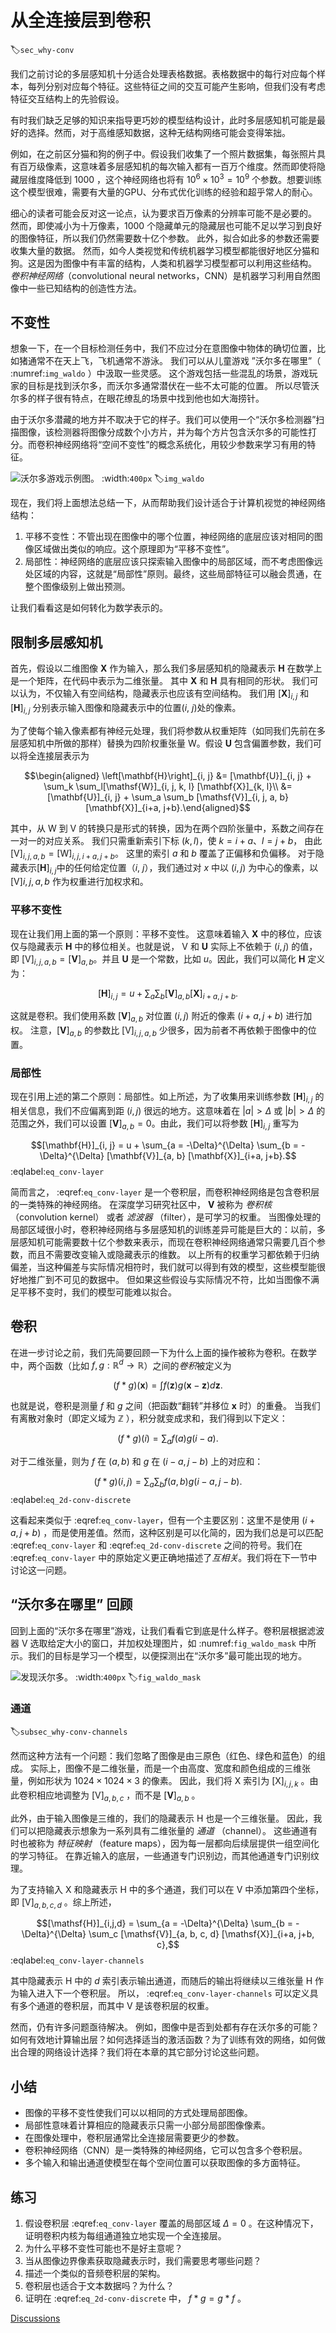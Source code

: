 # 从全连接层到卷积
:label:`sec_why-conv`

我们之前讨论的多层感知机十分适合处理表格数据。表格数据中的每行对应每个样本，每列分别对应每个特征。这些特征之间的交互可能产生影响，但我们没有考虑特征交互结构上的先验假设。

有时我们缺乏足够的知识来指导更巧妙的模型结构设计，此时多层感知机可能是最好的选择。然而，对于高维感知数据，这种无结构网络可能会变得笨拙。

例如，在之前区分猫和狗的例子中。假设我们收集了一个照片数据集，每张照片具有百万级像素，这意味着多层感知机的每次输入都有一百万个维度。然而即使将隐藏层维度降低到 $1000$ ，这个神经网络也将有 $10^6 \times 10^3 = 10^9$ 个参数。想要训练这个模型很难，需要有大量的GPU、分布式优化训练的经验和超乎常人的耐心。


细心的读者可能会反对这一论点，认为要求百万像素的分辨率可能不是必要的。
然而，即使减小为十万像素，$1000$ 个隐藏单元的隐藏层也可能不足以学习到良好的图像特征，所以我们仍然需要数十亿个参数。
此外，拟合如此多的参数还需要收集大量的数据。
然而，如今人类视觉和传统机器学习模型都能很好地区分猫和狗。这是因为图像中有丰富的结构，人类和机器学习模型都可以利用这些结构。
*卷积神经网络*（convolutional neural networks，CNN）是机器学习利用自然图像中一些已知结构的创造性方法。


## 不变性

想象一下，在一个目标检测任务中，我们不应过分在意图像中物体的确切位置，比如猪通常不在天上飞，飞机通常不游泳。
我们可以从儿童游戏 ”沃尔多在哪里”（ :numref:`img_waldo` ）中汲取一些灵感。
这个游戏包括一些混乱的场景，游戏玩家的目标是找到沃尔多，而沃尔多通常潜伏在一些不太可能的位置。
所以尽管沃尔多的样子很有特点，在眼花缭乱的场景中找到他也如大海捞针。

由于沃尔多潜藏的地方并不取决于它的样子。我们可以使用一个“沃尔多检测器”扫描图像，该检测器将图像分成数个小方片，并为每个方片包含沃尔多的可能性打分。而卷积神经网络将“空间不变性”的概念系统化，用较少参数来学习有用的特征。


![沃尔多游戏示例图。](../img/where-wally-walker-books.jpg)
:width:`400px`
:label:`img_waldo`


现在，我们将上面想法总结一下，从而帮助我们设计适合于计算机视觉的神经网络结构：

1. 平移不变性：不管出现在图像中的哪个位置，神经网络的底层应该对相同的图像区域做出类似的响应。这个原理即为“平移不变性”。
1. 局部性：神经网络的底层应该只探索输入图像中的局部区域，而不考虑图像远处区域的内容，这就是“局部性”原则。最终，这些局部特征可以融会贯通，在整个图像级别上做出预测。

让我们看看这是如何转化为数学表示的。



## 限制多层感知机

首先，假设以二维图像 $\mathbf{X}$ 作为输入，那么我们多层感知机的隐藏表示 $\mathbf{H}$ 在数学上是一个矩阵，在代码中表示为二维张量。
其中 $\mathbf{X}$ 和 $\mathbf{H}$ 具有相同的形状。
我们可以认为，不仅输入有空间结构，隐藏表示也应该有空间结构。
我们用  $[\mathbf{X}]_{i, j}$ 和 $[\mathbf{H}]_{i, j}$ 分别表示输入图像和隐藏表示中的位置($i$, $j$)处的像素。

为了使每个输入像素都有神经元处理，我们将参数从权重矩阵（如同我们先前在多层感知机中所做的那样）替换为四阶权重张量 $\mathsf{W}$。假设 $\mathbf{U}$ 包含偏置参数，我们可以将全连接层表示为

$$\begin{aligned} \left[\mathbf{H}\right]_{i, j} &= [\mathbf{U}]_{i, j} + \sum_k \sum_l[\mathsf{W}]_{i, j, k, l}  [\mathbf{X}]_{k, l}\\ &=  [\mathbf{U}]_{i, j} +
\sum_a \sum_b [\mathsf{V}]_{i, j, a, b}  [\mathbf{X}]_{i+a, j+b}.\end{aligned}$$

其中，从 $\mathsf{W}$ 到 $\mathsf{V}$ 的转换只是形式的转换，因为在两个四阶张量中，系数之间存在一对一的对应关系。
我们只需重新索引下标 $(k, l)$，使 $k = i+a$、$l = j+b$， 由此 $[\mathsf{V}]_{i, j, a, b} = [\mathsf{W}]_{i, j, i+a, j+b}$。
这里的索引 $a$ 和 $b$ 覆盖了正偏移和负偏移。
对于隐藏表示$[\mathbf{H}]_{i, j}$中的任何给定位置（$i$, $j$），我们通过对 $x$ 中以 $(i, j)$ 为中心的像素，以 $[\mathsf{V}]{i, j, a, b}$ 作为权重进行加权求和。


### 平移不变性

现在让我们用上面的第一个原则：平移不变性。
这意味着输入 $\mathbf{X}$ 中的移位，应该仅与隐藏表示 $\mathbf{H}$ 中的移位相关。也就是说， $\mathsf{V}$ 和 $\mathbf{U}$ 实际上不依赖于 $(i, j)$ 的值，即 $[\mathsf{V}]_{i, j, a, b} = [\mathbf{V}]_{a, b}$。并且  $\mathbf{U}$ 是一个常数，比如 $u$。因此，我们可以简化 $\mathbf{H}$ 定义为：


$$[\mathbf{H}]_{i, j} = u + \sum_a\sum_b [\mathbf{V}]_{a, b} [\mathbf{X}]_{i+a, j+b}.$$


这就是卷积。我们使用系数 $[\mathbf{V}]_{a, b}$ 对位置 $(i, j)$ 附近的像素 $(i+a, j+b)$ 进行加权。
注意，$[\mathbf{V}]_{a, b}$ 的参数比 $[\mathsf{V}]_{i, j, a, b}$ 少很多，因为前者不再依赖于图像中的位置。


### 局部性

现在引用上述的第二个原则：局部性。如上所述，为了收集用来训练参数 $[\mathbf{H}]_{i, j}$ 的相关信息，我们不应偏离到距 $(i, j)$ 很远的地方。这意味着在 $|a|> \Delta$ 或 $|b| > \Delta$ 的范围之外，我们可以设置 $[\mathbf{V}]_{a, b} = 0$。由此，我们可以将参数 $[\mathbf{H}]_{i, j}$ 重写为

$$[\mathbf{H}]_{i, j} = u + \sum_{a = -\Delta}^{\Delta} \sum_{b = -\Delta}^{\Delta} [\mathbf{V}]_{a, b}  [\mathbf{X}]_{i+a, j+b}.$$
:eqlabel:`eq_conv-layer`

简而言之， :eqref:`eq_conv-layer` 是一个卷积层，而卷积神经网络是包含卷积层的一类特殊的神经网络。
在深度学习研究社区中， $\mathbf{V}$ 被称为 *卷积核* （convolution kernel） 或者  *滤波器* （filter），是可学习的权重。
当图像处理的局部区域很小时，卷积神经网络与多层感知机的训练差异可能是巨大的：以前，多层感知机可能需要数十亿个参数来表示，而现在卷积神经网络通常只需要几百个参数，而且不需要改变输入或隐藏表示的维数。
以上所有的权重学习都依赖于归纳偏差，当这种偏差与实际情况相符时，我们就可以得到有效的模型，这些模型能很好地推广到不可见的数据中。
但如果这些假设与实际情况不符，比如当图像不满足平移不变时，我们的模型可能难以拟合。



## 卷积

在进一步讨论之前，我们先简要回顾一下为什么上面的操作被称为卷积。在数学中，两个函数（比如 $f, g: \mathbb{R}^d \to \mathbb{R}$）之间的*卷积*被定义为

$$(f * g)(\mathbf{x}) = \int f(\mathbf{z}) g(\mathbf{x}-\mathbf{z}) d\mathbf{z}.$$

也就是说，卷积是测量 $f$ 和 $g$ 之间（把函数“翻转”并移位 $\mathbf{x}$ 时）的重叠。
当我们有离散对象时（即定义域为 $\mathbb{Z}$ ），积分就变成求和，我们得到以下定义：

$$(f * g)(i) = \sum_a f(a) g(i-a).$$

对于二维张量，则为 $f$ 在 $(a, b)$ 和 $g$ 在 $(i-a, j-b)$ 上的对应和：

$$(f * g)(i, j) = \sum_a\sum_b f(a, b) g(i-a, j-b).$$
:eqlabel:`eq_2d-conv-discrete`

这看起来类似于 :eqref:`eq_conv-layer`，但有一个主要区别：这里不是使用 $(i+a, j+b)$ ，而是使用差值。然而，这种区别是可以化简的，因为我们总是可以匹配  :eqref:`eq_conv-layer` 和 :eqref:`eq_2d-conv-discrete` 之间的符号。我们在 :eqref:`eq_conv-layer` 中的原始定义更正确地描述了*互相关*。我们将在下一节中讨论这一问题。


## “沃尔多在哪里” 回顾

回到上面的“沃尔多在哪里”游戏，让我们看看它到底是什么样子。卷积层根据滤波器 $\mathsf{V}$ 选取给定大小的窗口，并加权处理图片，如 :numref:`fig_waldo_mask` 中所示。我们的目标是学习一个模型，以便探测出在“沃尔多”最可能出现的地方。

![发现沃尔多。](../img/waldo-mask.jpg)
:width:`400px`
:label:`fig_waldo_mask`


### 通道
:label:`subsec_why-conv-channels`

然而这种方法有一个问题：我们忽略了图像是由三原色（红色、绿色和蓝色）的组成。
实际上，图像不是二维张量，而是一个由高度、宽度和颜色组成的三维张量，例如形状为 $1024 \times 1024 \times 3$ 的像素。
因此，我们将 $\mathsf{X}$ 索引为 $[\mathsf{X}]_{i, j, k}$ 。由此卷积相应地调整为 $[\mathsf{V}]_{a,b,c}$ ，而不是 $[\mathbf{V}]_{a,b}$ 。

此外，由于输入图像是三维的，我们的隐藏表示 $\mathsf{H}$ 也是一个三维张量。
因此，我们可以把隐藏表示想象为一系列具有二维张量的 *通道* （channel）。
这些通道有时也被称为 *特征映射* （feature maps），因为每一层都向后续层提供一组空间化的学习特征。
在靠近输入的底层，一些通道专门识别边，而其他通道专门识别纹理。

为了支持输入 $\mathsf{X}$ 和隐藏表示 $\mathsf{H}$ 中的多个通道，我们可以在 $\mathsf{V}$ 中添加第四个坐标，即 $[\mathsf{V}]_{a, b, c, d}$ 。综上所述，

$$[\mathsf{H}]_{i,j,d} = \sum_{a = -\Delta}^{\Delta} \sum_{b = -\Delta}^{\Delta} \sum_c [\mathsf{V}]_{a, b, c, d} [\mathsf{X}]_{i+a, j+b, c},$$
:eqlabel:`eq_conv-layer-channels`

其中隐藏表示 $\mathsf{H}$ 中的 $d$ 索引表示输出通道，而随后的输出将继续以三维张量 $\mathsf{H}$ 作为输入进入下一个卷积层。
所以， :eqref:`eq_conv-layer-channels` 可以定义具有多个通道的卷积层，而其中 $\mathsf{V}$ 是该卷积层的权重。

然而，仍有许多问题亟待解决。
例如，图像中是否到处都有存在沃尔多的可能？如何有效地计算输出层？如何选择适当的激活函数？为了训练有效的网络，如何做出合理的网络设计选择？我们将在本章的其它部分讨论这些问题。



## 小结

- 图像的平移不变性使我们可以以相同的方式处理局部图像。
- 局部性意味着计算相应的隐藏表示只需一小部分局部图像像素。
- 在图像处理中，卷积层通常比全连接层需要更少的参数。
- 卷积神经网络（CNN）是一类特殊的神经网络，它可以包含多个卷积层。
- 多个输入和输出通道使模型在每个空间位置可以获取图像的多方面特征。



## 练习

1. 假设卷积层 :eqref:`eq_conv-layer` 覆盖的局部区域  $\Delta = 0$  。在这种情况下，证明卷积内核为每组通道独立地实现一个全连接层。
1. 为什么平移不变性可能也不是好主意呢？
1. 当从图像边界像素获取隐藏表示时，我们需要思考哪些问题？
1. 描述一个类似的音频卷积层的架构。
1. 卷积层也适合于文本数据吗？为什么？
1. 证明在 :eqref:`eq_2d-conv-discrete` 中， $f * g = g * f$  。

[Discussions](https://discuss.d2l.ai/t/topic/1846)
